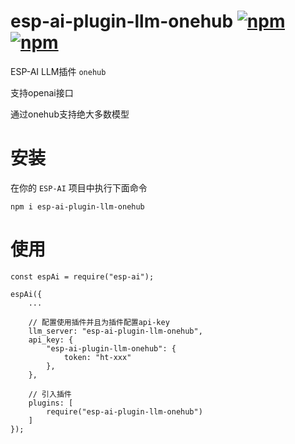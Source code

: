 # esp-ai-plugin-llm-onehub [![npm](https://img.shields.io/npm/v/esp-ai-plugin-llm-onehub.svg)](https://www.npmjs.com/package/esp-ai-plugin-llm-onehub) [![npm](https://img.shields.io/npm/dm/esp-ai-plugin-llm-onehub.svg?style=flat)](https://www.npmjs.com/package/esp-ai-plugin-llm-onehub)

ESP-AI LLM插件 `onehub`

支持openai接口

通过onehub支持绝大多数模型

# 安装
在你的 `ESP-AI` 项目中执行下面命令
```
npm i esp-ai-plugin-llm-onehub
```

# 使用 
```
const espAi = require("esp-ai"); 

espAi({
    ... 

    // 配置使用插件并且为插件配置api-key
    llm_server: "esp-ai-plugin-llm-onehub",
    api_key: {
        "esp-ai-plugin-llm-onehub": {
            token: "ht-xxx"
        },
    },

    // 引入插件
    plugins: [ 
        require("esp-ai-plugin-llm-onehub")
    ]
});
```
 